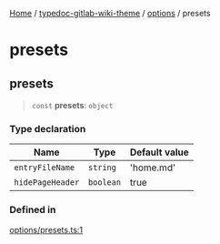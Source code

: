 [Home](../../../../README.md) / [typedoc-gitlab-wiki-theme](../../../README.md) / [options](../../README.md) / presets

# presets

## presets

> `const` **presets**: `object`

### Type declaration

| Name             | Type      | Default value |
| ---------------- | --------- | ------------- |
| `entryFileName`  | `string`  | 'home.md'     |
| `hidePageHeader` | `boolean` | true          |

### Defined in

[options/presets.ts:1](https://github.com/typedoc2md/typedoc-plugin-markdown/blob/7934b23566f374f44fe6de5fd9240ab185bf799f/packages/typedoc-gitlab-wiki-theme/src/options/presets.ts#L1)
